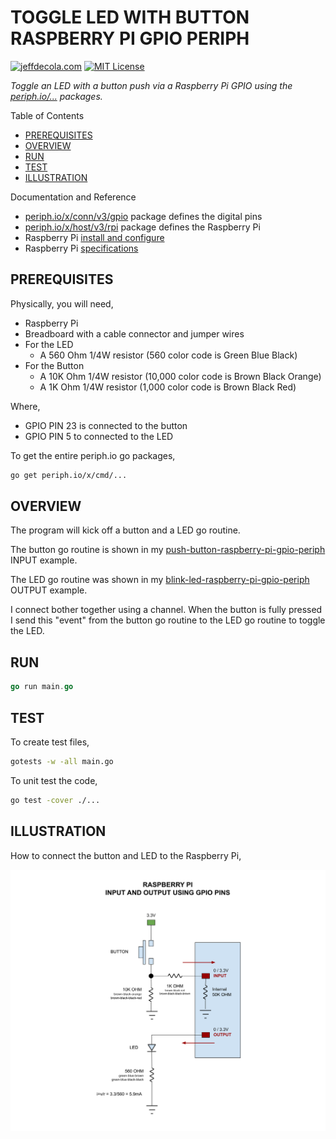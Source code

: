 # TOGGLE LED WITH BUTTON RASPBERRY PI GPIO PERIPH

[![jeffdecola.com](https://img.shields.io/badge/website-jeffdecola.com-blue)](https://jeffdecola.com)
[![MIT License](https://img.shields.io/:license-mit-blue.svg)](https://jeffdecola.mit-license.org)

_Toggle an LED with a button push via a Raspberry Pi GPIO using the
[periph.io/...](https://pkg.go.dev/periph.io/x/conn/v3)
packages._

Table of Contents

* [PREREQUISITES](https://github.com/JeffDeCola/my-go-examples/tree/master/iot/raspberry-pi/toggle-led-with-button-raspberry-pi-gpio-periph#prerequisites)
* [OVERVIEW](https://github.com/JeffDeCola/my-go-examples/tree/master/iot/raspberry-pi/toggle-led-with-button-raspberry-pi-gpio-periph#overview)
* [RUN](https://github.com/JeffDeCola/my-go-examples/tree/master/iot/raspberry-pi/toggle-led-with-button-raspberry-pi-gpio-periph#run)
* [TEST](https://github.com/JeffDeCola/my-go-examples/tree/master/iot/raspberry-pi/toggle-led-with-button-raspberry-pi-gpio-periph#test)
* [ILLUSTRATION](https://github.com/JeffDeCola/my-go-examples/tree/master/iot/raspberry-pi/toggle-led-with-button-raspberry-pi-gpio-periph#illustration)

Documentation and Reference

* [periph.io/x/conn/v3/gpio](https://pkg.go.dev/periph.io/x/conn/v3/gpio)
  package defines the digital pins
* [periph.io/x/host/v3/rpi](https://pkg.go.dev/periph.io/x/host/v3/rpi)
  package defines the Raspberry Pi
* Raspberry Pi
  [install and configure](https://github.com/JeffDeCola/my-cheat-sheets/tree/master/other/stem/technology/single-board-computers/raspberry-pi/install-and-configure-os-cheat-sheet)
* Raspberry Pi
  [specifications](https://github.com/JeffDeCola/my-cheat-sheets/tree/master/other/stem/technology/single-board-computers/raspberry-pi/specifications-cheat-sheet)

## PREREQUISITES

Physically, you will need,

* Raspberry Pi
* Breadboard with a cable connector and jumper wires
* For the LED
  * A 560 Ohm 1/4W resistor (560 color code is Green Blue Black)
* For the Button
  * A 10K Ohm 1/4W resistor (10,000 color code is Brown Black Orange)
  * A 1K Ohm 1/4W resistor (1,000 color code is Brown Black Red)

Where,

* GPIO PIN 23 is connected to the button
* GPIO PIN 5 to connected to the LED

To get the entire periph.io go packages,

```bash
go get periph.io/x/cmd/...
```

## OVERVIEW

The program will kick off a button and a LED go routine.

The button go routine is shown in my
[push-button-raspberry-pi-gpio-periph](https://github.com/JeffDeCola/my-go-examples/tree/master/iot/raspberry-pi/push-button-raspberry-pi-gpio-periph)
INPUT example.

The LED go routine was shown in my
[blink-led-raspberry-pi-gpio-periph](https://github.com/JeffDeCola/my-go-examples/tree/master/iot/raspberry-pi/blink-led-raspberry-pi-gpio-periph)
OUTPUT example.

I connect bother together using a channel.  When the
button is fully pressed I send this "event"
from the  button go routine
to the LED go routine
to toggle the LED.

## RUN

```go
go run main.go
```

## TEST

To create test files,

```bash
gotests -w -all main.go
```

To unit test the code,

```bash
go test -cover ./...
```

## ILLUSTRATION

How to connect the button and LED to the Raspberry Pi,

![IMAGE - raspberry-pi-input-and-output-using-gpio-pins - IMAGE](https://github.com/JeffDeCola/my-cheat-sheets/blob/master/docs/pics/other/raspberry-pi-input-and-output-using-gpio-pins.svg?raw=true)
